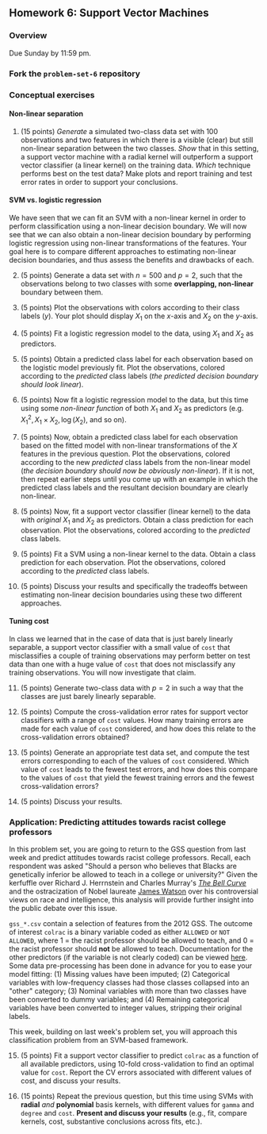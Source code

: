 ## Homework 6: Support Vector Machines

### Overview

Due Sunday by 11:59 pm.

### Fork the `problem-set-6` repository

### Conceptual exercises 

#### Non-linear separation

1. (15 points) *Generate* a simulated two-class data set with 100 observations and two features in which there is a visible (clear) but still non-linear separation between the two classes. *Show* that in this setting, a support vector machine with a radial kernel will outperform a support vector classifier (a linear kernel) on the training data. *Which* technique performs best on the test data? Make plots and report training and test error rates in order to support your conclusions.

#### SVM vs. logistic regression

We have seen that we can fit an SVM with a non-linear kernel in order to perform classification using a non-linear decision boundary. We will now see that we can also obtain a non-linear decision boundary by performing logistic regression using non-linear transformations of the features. Your goal here is to compare different approaches to estimating non-linear decision boundaries, and thus assess the benefits and drawbacks of each.

2. (5 points) Generate a data set with $n = 500$ and $p = 2$, such that the observations belong to two classes with some **overlapping, non-linear** boundary between them.

3. (5 points) Plot the observations with colors according to their class labels ($y$). Your plot should display $X_1$ on the $x$-axis and $X_2$ on the $y$-axis.

4. (5 points) Fit a logistic regression model to the data, using $X_1$ and $X_2$ as predictors.

5. (5 points) Obtain a predicted class label for each observation based on the logistic model previously fit. Plot the observations, colored according to the *predicted* class labels (*the predicted decision boundary should look linear*).

6. (5 points) Now fit a logistic regression model to the data, but this time using some *non-linear function* of both $X_1$ and $X_2$ as predictors (e.g. $X_1^2, X_1 \times X_2, \log(X_2)$, and so on).

7. (5 points) Now, obtain a predicted class label for each observation based on the fitted model with non-linear transformations of the $X$ features in the previous question. Plot the observations, colored according to the new *predicted* class labels from the non-linear model (*the decision boundary should now be obviously non-linear*). If it is not, then repeat earlier steps until you come up with an example in which the predicted class labels and the resultant decision boundary are clearly non-linear.

8. (5 points) Now, fit a support vector classifier (linear kernel) to the data with *original* $X_1$ and $X_2$ as predictors. Obtain a class prediction for each observation. Plot the observations, colored according to the *predicted* class labels.

9. (5 points) Fit a SVM using a non-linear kernel to the data. Obtain a class prediction for each observation. Plot the observations, colored according to the *predicted* class labels.

10. (5 points) Discuss your results and specifically the tradeoffs between estimating non-linear decision boundaries using these two different approaches.

#### Tuning cost

In class we learned that in the case of data that is just barely linearly separable, a support vector classifier with a small value of `cost` that misclassifies a couple of training observations may perform better on test data than one with a huge value of `cost` that does not misclassify any training observations. You will now investigate that claim.

11. (5 points) Generate two-class data with $p=2$ in such a way that the classes are just barely linearly separable.

12. (5 points) Compute the cross-validation error rates for support vector classifiers with a range of `cost` values. How many training errors are made for each value of `cost` considered, and how does this relate to the cross-validation errors obtained?

13. (5 points) Generate an appropriate test data set, and compute the test errors corresponding to each of the values of `cost` considered. Which value of `cost` leads to the fewest test errors, and how does this compare to the values of `cost` that yield the fewest training errors and the fewest cross-validation errors?

14. (5 points) Discuss your results.

### Application: Predicting attitudes towards racist college professors

In this problem set, you are going to return to the GSS question from last week and predict attitudes towards racist college professors. Recall, each respondent was asked "Should a person who believes that Blacks are genetically inferior be allowed to teach in a college or university?" Given the kerfuffle over Richard J. Herrnstein and Charles Murray's [*The Bell Curve*](https://en.wikipedia.org/wiki/The_Bell_Curve) and the ostracization of Nobel laureate [James Watson](https://en.wikipedia.org/wiki/James_Watson) over his controversial views on race and intelligence, this analysis will provide further insight into the public debate over this issue.

`gss_*.csv` contain a selection of features from the 2012 GSS. The outcome of interest `colrac` is a binary variable coded as either `ALLOWED` or `NOT ALLOWED`, where 1 = the racist professor should be allowed to teach, and 0 = the racist professor should **not** be allowed to teach. Documentation for the other predictors (if the variable is not clearly coded) can be viewed [here](https://gssdataexplorer.norc.org/variables/vfilter). Some data pre-processing has been done in advance for you to ease your model fitting: (1) Missing values have been imputed; (2) Categorical variables with low-frequency classes had those classes collapsed into an "other" category; (3) Nominal variables with more than two classes have been converted to dummy variables; and (4) Remaining categorical variables have been converted to integer values, stripping their original labels.

This week, building on last week's problem set, you will approach this classification problem from an SVM-based framework.

15. (5 points) Fit a support vector classifier to predict `colrac` as a function of all available predictors, using 10-fold cross-validation to find an optimal value for `cost`. Report the CV errors associated with different values of cost, and discuss your results.

16. (15 points) Repeat the previous question, but this time using SVMs with **radial** *and* **polynomial** basis kernels, with different values for `gamma` and `degree` and `cost`. **Present and discuss your results** (e.g., fit, compare kernels, cost, substantive conclusions across fits, etc.).

